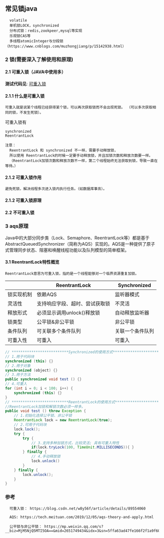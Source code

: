 ## 常见锁java

      volatile
      单机锁LOCK，synchronized
      分布式锁：redis,zookpeer,mysql等实现
      乐观锁CAS等
      多线程atomicInteger与分段锁 （https://www.cnblogs.com/muzhongjiang/p/15142938.html）


### 2 锁(需要深入了解使用和原理)

#### 2.1 可重入锁（JAVA中使用多）

**测试代码见**:  [可重入锁](https://github.com/zlk-github/common-test/blob/master/common-redis-test/README.md#可重入锁)

#### 2.1.1 什么是可重入锁

    可重入就是说某个线程已经获得某个锁，可以再次获取锁而不会出现死锁。 （可以多次获取相同的锁，不发生死锁）。

可重入锁有

    synchronized
    ReentrantLock

    注意：
      ReentrantLock 和 synchronized 不一样，需要手动释放锁，
      所以使用 ReentrantLock的时候一定要手动释放锁，并且加锁次数和释放次数要一样。
      （ReentrantLock加锁次数和释放次数不一样，第二个线程始终无法获取到锁，导致一直在等待。）

#### 2.1.2 可重入锁作用

    避免死锁，解决线程多次进入锁内执行任务。（如数据库事务）。

#### 2.1.2 可重入锁原理

#### 2.2 不可重入锁

### 3 aqs原理

Java中的大部分同步类（Lock、Semaphore、ReentrantLock等）都是基于AbstractQueuedSynchronizer（简称为AQS）实现的。AQS是一种提供了原子式管理同步状态、阻塞和唤醒线程功能以及队列模型的简单框架。

#### 3.1 ReentrantLock特性概览

    ReentrantLock意思为可重入锁，指的是一个线程能够对一个临界资源重复加锁。

|     | **ReentrantLock**  | **Synchronized** 
|  ----  | ----  | ----  |
| 锁实现机制  | 依赖AQS | 监听器模式 |
| 灵活性  | 支持响应字段、超时、尝试获取锁 |不灵活 |
| 释放形式  | 必须显示调用unlock()释放锁 |自动释放监听器 |
| 锁类型  | 公平锁&非公平锁 |非公平锁 |
| 条件队列  | 可关联多个条件队列 |关联一个条件队列 |
| 可重入性  | 可重入 |可重入 |

````java
// **************************Synchronized的使用方式**************************
// 1.用于代码块
synchronized (this) {}
// 2.用于对象
synchronized (object) {}
// 3.用于方法
public synchronized void test () {}
// 4.可重入
for (int i = 0; i < 100; i++) {
	synchronized (this) {}
}
// **************************ReentrantLock的使用方式**************************
//ReentrantLock加锁和解锁次数必须一样多。
public void test () throw Exception {
	// 1.初始化选择公平锁、非公平锁
	ReentrantLock lock = new ReentrantLock(true);
	// 2.可用于代码块
	lock.lock();
	try {
		try {
			// 3.支持多种加锁方式，比较灵活; 具有可重入特性
			if(lock.tryLock(100, TimeUnit.MILLISECONDS)){ }
		} finally {
			// 4.手动释放锁
			lock.unlock()
		}
	} finally {
		lock.unlock();
	}
}
````

### 参考
    
      可重入锁： https://blog.csdn.net/w8y56f/article/details/89554060
      
      AQS: https://tech.meituan.com/2019/12/05/aqs-theory-and-apply.html

      公平锁与非公平锁： https://mp.weixin.qq.com/s?__biz=MjM5NjQ5MTI5OA==&mid=2651749434&idx=3&sn=5ffa63ad47fe166f2f1a9f604ed10091&chksm=bd12a5778a652c61509d9e718ab086ff27ad8768586ea9b38c3dcf9e017a8e49bcae3df9bcc8&scene=38#wechat_redirect